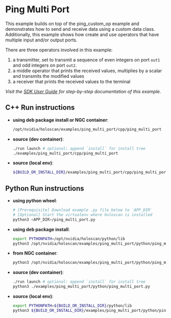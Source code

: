 # Ping Multi Port

This example builds on top of the ping_custom_op example and demonstrates how to send and receive data using
a custom data class.  Additionally, this example shows how create and use operators that have multiple input
and/or output ports.

There are three operators involved in this example:
  1. a transmitter, set to transmit a sequence of even integers on port `out1` and odd integers on port `out2`.
  2. a middle operator that prints the received values, multiplies by a scalar and transmits the modified values
  3. a receiver that prints the received values to the terminal

*Visit the [SDK User Guide](https://docs.nvidia.com/holoscan/sdk-user-guide/examples/ping_multi_port.html) for step-by-step documentation of this example.*

## C++ Run instructions

* **using deb package install or NGC container**:
  ```bash
  /opt/nvidia/holoscan/examples/ping_multi_port/cpp/ping_multi_port
  ```
* **source (dev container)**:
  ```bash
  ./run launch # optional: append `install` for install tree
  ./examples/ping_multi_port/cpp/ping_multi_port
  ```
* **source (local env)**:
  ```bash
  ${BUILD_OR_INSTALL_DIR}/examples/ping_multi_port/cpp/ping_multi_port
  ```

## Python Run instructions

* **using python wheel**:
  ```bash
  # [Prerequisite] Download example .py file below to `APP_DIR`
  # [Optional] Start the virtualenv where holoscan is installed
  python3 <APP_DIR>/ping_multi_port.py
  ```
* **using deb package install**:
  ```bash
  export PYTHONPATH=/opt/nvidia/holoscan/python/lib
  python3 /opt/nvidia/holoscan/examples/ping_multi_port/python/ping_multi_port.py
  ```
* **from NGC container**:
  ```bash
  python3 /opt/nvidia/holoscan/examples/ping_multi_port/python/ping_multi_port.py
  ```
* **source (dev container)**:
  ```bash
  ./run launch # optional: append `install` for install tree
  python3 ./examples/ping_multi_port/python/ping_multi_port.py
  ```
* **source (local env)**:
  ```bash
  export PYTHONPATH=${BUILD_OR_INSTALL_DIR}/python/lib
  python3 ${BUILD_OR_INSTALL_DIR}/examples/ping_multi_port/python/ping_multi_port.py
  ```
